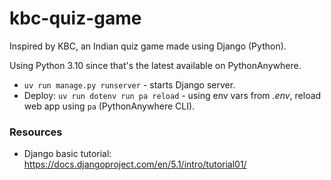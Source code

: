 # kbc-quiz-game

Inspired by KBC, an Indian quiz game made using Django (Python).

Using Python 3.10 since that's the latest available on PythonAnywhere.

- `uv run manage.py runserver` - starts Django server.
- Deploy: `uv run dotenv run pa reload` - using env vars from _.env_, reload web app using `pa` (PythonAnywhere CLI).

### Resources

- Django basic tutorial: https://docs.djangoproject.com/en/5.1/intro/tutorial01/
